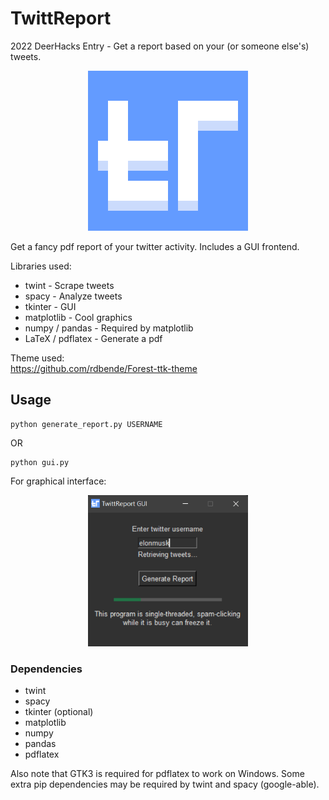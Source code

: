 # TwittReport
2022 DeerHacks Entry - Get a report based on your (or someone else's) tweets.
<p align="center">
  <img src="logo 512.png" width="256"/>
</p>

Get a fancy pdf report of your twitter activity.
Includes a GUI frontend.

Libraries used:
* twint - Scrape tweets
* spacy - Analyze tweets
* tkinter - GUI
* matplotlib - Cool graphics
* numpy / pandas - Required by matplotlib
* LaTeX / pdflatex - Generate a pdf

Theme used:\
 https://github.com/rdbende/Forest-ttk-theme
 
 ## Usage ##
 ```
python generate_report.py USERNAME
```
OR
 ```
python gui.py
```
For graphical interface:
<p align="center">
  <img src="gui.png" width="256"/>
</p>

### Dependencies ###
* twint
* spacy
* tkinter (optional)
* matplotlib
* numpy
* pandas
* pdflatex

Also note that GTK3 is required for pdflatex to work on Windows. Some extra pip dependencies may be required by twint and spacy (google-able).
